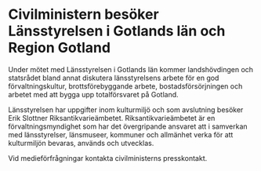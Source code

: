 # Civilministern besöker Länsstyrelsen i Gotlands län och Region Gotland

Under mötet med Länsstyrelsen i Gotlands län kommer landshövdingen och statsrådet bland annat diskutera länsstyrelsens arbete för en god förvaltningskultur, brottsförebyggande arbete, bostadsförsörjningen och arbetet med att bygga upp totalförsvaret på Gotland.

Länsstyrelsen har uppgifter inom kulturmiljö och som avslutning besöker Erik Slottner Riksantikvarieämbetet. Riksantikvarieämbetet är en förvaltningsmyndighet som har det övergripande ansvaret att i samverkan med länsstyrelser, länsmuseer, kommuner och allmänhet verka för att kulturmiljön bevaras, används och utvecklas.

Vid medieförfrågningar kontakta civilministerns presskontakt.
